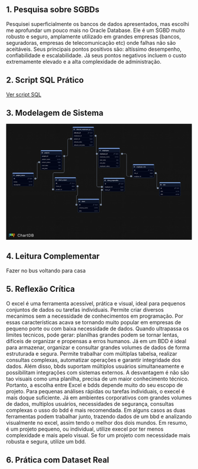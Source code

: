## 1. Pesquisa sobre SGBDs
Pesquisei superficialmente os bancos de dados apresentados, mas escolhi me aprofundar um pouco mais no Oracle Database. Ele é um SGBD muito robusto e seguro, amplamente utilizado em grandes empresas (bancos, seguradoras, empresas de telecomunicação etc) onde falhas não são aceitáveis. Seus principais pontos positivos são: altíssimo desempenho, confiabilidade e escalabilidade. Já seus pontos negativos incluem o custo extremamente elevado e a alta complexidade de administração.

## 2. Script SQL Prático
[Ver script SQL](2.script_sql_pratico.sql)

## 3. Modelagem de Sistema
![alt text](modelagem.png)

## 4. Leitura Complementar
Fazer no bus voltando para casa

## 5. Reflexão Crítica
O excel é uma ferramenta acessível, prática e visual, ideal para pequenos conjuntos de dados ou tarefas individuais. Permite criar diversos mecanimos sem a necessidade de conhecimentos em programação. Por essas características acava se tornando muito popular em empresas de pequeno porte ou com baixa necessidade de dados. Quando ultrapassa os limites tecnicos, pode gerar: planilhas grandes podem se tornar lentas, difíceis de organizar e propensas a erros humanos.
Já em um BDD é ideal para armazenar, organizar e consultar grandes volumes de dados de forma estruturada e segura. Permite trabalhar com múltiplas tabelsa, realizar consultas complexas, automatizar operações e garantir integridade dos dados. Além disso, bbds suportam múltiplos usuários simultaneamente e possibilitam integrações com sistemas externos. A desvantagem é não são tao visuais como uma planilha, precisa de um maior conhecimento técnico.
Portanto, a escolha entre Excel e bdds depende muito do seu escopo de projeto. Para pequenas análises rápidas ou tarefas individuais, o execel é mais doque suficiente. Já em ambientes corporativos com grandes volumes de dados, multiplos usuários, necessidades de segurança, consultas complexas o usso do bdd é mais recomendada. Em alguns casos as duas ferramentas podem trabalhar junto, trazendo dados de um bbd e analizando visualmente no excel, assim tendo o melhor dos dois mundos.
Em resumo, é um projeto pequeno, ou individual, utilize execel por ter menos complexidade e mais apelo visual. Se for um projeto com necessidade mais robusta e segura, utilize um bdd.

## 6. Prática com Dataset Real
